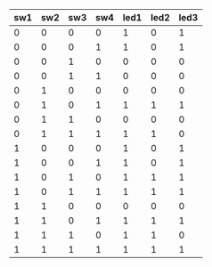| sw1 | sw2 | sw3 | sw4 | led1 | led2 | led3 |
|-----|-----|-----|-----|------|------|------|
| 0   | 0   | 0   | 0   |  1   |  0   |  1   |
| 0   | 0   | 0   | 1   |  1   |  0   |  1   |
| 0   | 0   | 1   | 0   |  0   |  0   |  0   |
| 0   | 0   | 1   | 1   |  0   |  0   |  0   |
| 0   | 1   | 0   | 0   |  0   |  0   |  0   |
| 0   | 1   | 0   | 1   |  1   |  1   |  1   |
| 0   | 1   | 1   | 0   |  0   |  0   |  0   |
| 0   | 1   | 1   | 1   |  1   |  1   |  0   |
| 1   | 0   | 0   | 0   |  1   |  0   |  1   |
| 1   | 0   | 0   | 1   |  1   |  0   |  1   |
| 1   | 0   | 1   | 0   |  1   |  1   |  1   |
| 1   | 0   | 1   | 1   |  1   |  1   |  1   |
| 1   | 1   | 0   | 0   |  0   |  0   |  0   |
| 1   | 1   | 0   | 1   |  1   |  1   |  1   |
| 1   | 1   | 1   | 0   |  1   |  1   |  0   |
| 1   | 1   | 1   | 1   |  1   |  1   |  1   |

